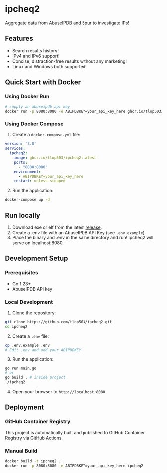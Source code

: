 # ipcheq2

Aggregate data from AbuseIPDB and Spur to investigate IPs!

## Features
- Search results history!
- IPv4 and IPv6 support!
- Concise, distraction-free results without any marketing!
- Linux and Windows both supported!

## Quick Start with Docker

### Using Docker Run
```bash
# supply an abuseipdb api key
docker run -p 8080:8080 -e ABIPDBKEY=your_api_key_here ghcr.io/tlop503/ipcheq2:latest
```

### Using Docker Compose
1. Create a `docker-compose.yml` file:
```yaml
version: '3.8'
services:
  ipcheq2:
    image: ghcr.io/tlop503/ipcheq2:latest
    ports:
      - "8080:8080"
    environment:
      - ABIPDBKEY=your_api_key_here
    restart: unless-stopped
```

2. Run the application:
```bash
docker-compose up -d
```

## Run locally
1. Download exe or elf from the latest [release](https://github.com/tlop503/ipcheq2/releases/latest).
2. Create a .env file with an AbuseIPDB API Key (see `.env.example`).
3. Place the binary and .env in the same directory and run! ipcheq2 will serve on localhost:8080.

## Development Setup

### Prerequisites
- Go 1.23+
- AbuseIPDB API key

### Local Development
1. Clone the repository:
```bash
git clone https://github.com/tlop503/ipcheq2.git
cd ipcheq2
```

2. Create a `.env` file:
```bash
cp .env.example .env
# Edit .env and add your ABIPDBKEY
```

3. Run the application:
```bash
go run main.go
# or
go build . # inside project
./ipcheq2
```

4. Open your browser to `http://localhost:8080`


## Deployment

### GitHub Container Registry
This project is automatically built and published to GitHub Container Registry via GitHub Actions.

### Manual Build
```bash
docker build -t ipcheq2 .
docker run -p 8080:8080 -e ABIPDBKEY=your_api_key_here ipcheq2
```